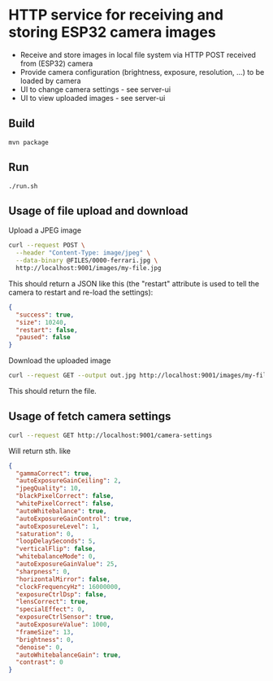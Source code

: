 # HTTP service for receiving and storing ESP32 camera images

- Receive and store images in local file system via HTTP POST received from (ESP32) camera
- Provide camera configuration (brightness, exposure, resolution, ...) to be loaded by camera
- UI to change camera settings - see server-ui
- UI to view uploaded images - see server-ui

## Build

```
mvn package
```

## Run

```
./run.sh
```

## Usage of file upload and download

Upload a JPEG image

```bash
curl --request POST \
  --header "Content-Type: image/jpeg" \
  --data-binary @FILES/0000-ferrari.jpg \
  http://localhost:9001/images/my-file.jpg
```

This should return a JSON like this (the "restart" attribute is used to tell the camera to restart and re-load the settings):

```json
{
  "success": true,
  "size": 10240,
  "restart": false,
  "paused": false
}
```

Download the uploaded image

```bash
curl --request GET --output out.jpg http://localhost:9001/images/my-file.jpg
```

This should return the file.

## Usage of fetch camera settings

```bash
curl --request GET http://localhost:9001/camera-settings
```

Will return sth. like

```json
{
  "gammaCorrect": true,
  "autoExposureGainCeiling": 2,
  "jpegQuality": 10,
  "blackPixelCorrect": false,
  "whitePixelCorrect": false,
  "autoWhitebalance": true,
  "autoExposureGainControl": true,
  "autoExposureLevel": 1,
  "saturation": 0,
  "loopDelaySeconds": 5,
  "verticalFlip": false,
  "whitebalanceMode": 0,
  "autoExposureGainValue": 25,
  "sharpness": 0,
  "horizontalMirror": false,
  "clockFrequencyHz": 16000000,
  "exposureCtrlDsp": false,
  "lensCorrect": true,
  "specialEffect": 0,
  "exposureCtrlSensor": true,
  "autoExposureValue": 1000,
  "frameSize": 13,
  "brightness": 0,
  "denoise": 0,
  "autoWhitebalanceGain": true,
  "contrast": 0
}
```
